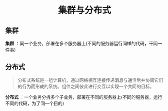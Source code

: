 # <p align="center">集群与分布式</p>

## 集群

**集群** ：同一个业务，部署在多个服务器上(不同的服务器运行同样的代码，干同一件事)


## 分布式

>分布式系统是一组计算机，通过网络相互连接传递消息与通信后并协调它们的行为而形成的系统。组件之间彼此进行交互以实现一个共同的目标。

**分布式** ：一个业务分拆多个子业务，部署在不同的服务器上(不同的服务器，运行不同的代码，为了同一个目的)
